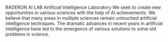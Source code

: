 RADERON AI LAB
Artificial Intelligence Laboratory
We seek to create new opportunities in various sciences with the help of AI achievements. We believe that many areas in multiple sciences remain untouched artificial intelligence techniques. The dramatic advances in recent years in artificial intelligence have led to the emergence of various solutions to solve old problems in science.
